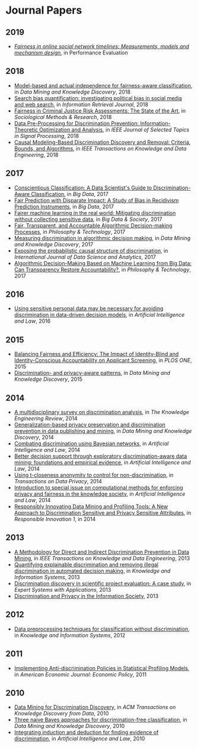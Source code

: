 # Journal Papers

## 2019

- [*Fairness in online social network timelines: Measurements, models and mechanism design*](https://www.sciencedirect.com/science/article/pii/S0166531618302724), in Performance Evaluation

## 2018

- [Model-based and actual independence for fairness-aware classification](http://link.springer.com/10.1007/s10618-017-0534-x), in *Data Mining and Knowledge Discovery*, 2018
- [Search bias quantification: investigating political bias in social media and web search](http://link.springer.com/10.1007/s10791-018-9341-2), in *Information Retrieval Journal*, 2018
- [Fairness in Criminal Justice Risk Assessments: The State of the Art](http://journals.sagepub.com/doi/10.1177/0049124118782533), in *Sociological Methods & Research*, 2018
- [Data Pre-Processing for Discrimination Prevention: Information-Theoretic Optimization and Analysis](https://doi.org/10.1109/JSTSP.2018.2865887), in *IEEE Journal of Selected Topics in Signal Processing*, 2018
- [Causal Modeling-Based Discrimination Discovery and Removal: Criteria, Bounds, and Algorithms](https://ieeexplore.ieee.org/abstract/document/8477109), in *IEEE Transactions on Knowledge and Data Engineering*, 2018

## 2017

- [Conscientious Classification: A Data Scientist's Guide to Discrimination-Aware Classification](http://www.liebertpub.com/doi/10.1089/big.2016.0048), in *Big Data*, 2017
- [Fair Prediction with Disparate Impact: A Study of Bias in Recidivism Prediction Instruments](https://www.liebertpub.com/doi/10.1089/big.2016.0047), in *Big Data*, 2017
- [Fairer machine learning in the real world: Mitigating discrimination without collecting sensitive data](http://journals.sagepub.com/doi/10.1177/2053951717743530), in *Big Data & Society*, 2017
- [Fair, Transparent, and Accountable Algorithmic Decision-making Processes](http://link.springer.com/10.1007/s13347-017-0279-x), in *Philosophy & Technology*, 2017
- [Measuring discrimination in algorithmic decision making](http://link.springer.com/10.1007/s10618-017-0506-1), in *Data Mining and Knowledge Discovery*, 2017
- [Exposing the probabilistic causal structure of discrimination](http://link.springer.com/10.1007/s41060-016-0040-z), in *International Journal of Data Science and Analytics*, 2017
- [Algorithmic Decision-Making Based on Machine Learning from Big Data: Can Transparency Restore Accountability?](http://link.springer.com/10.1007/s13347-017-0293-z), in *Philosophy & Technology*, 2017

## 2016

- [Using sensitive personal data may be necessary for avoiding discrimination in data-driven decision models](http://link.springer.com/10.1007/s10506-016-9182-5), in *Artificial Intelligence and Law*, 2016

## 2015

- [Balancing Fairness and Efficiency: The Impact of Identity-Blind and Identity-Conscious Accountability on Applicant Screening](https://journals.plos.org/plosone/article?id=10.1371/journal.pone.0145208), in *PLOS ONE*, 2015
- [Discrimination- and privacy-aware patterns](https://doi.org/10.1007/s10618-014-0393-7), in *Data Mining and Knowledge Discovery*, 2015

## 2014

- [A multidisciplinary survey on discrimination analysis](http://www.journals.cambridge.org/abstract_S0269888913000039), in *The Knowledge Engineering Review*, 2014
- [Generalization-based privacy preservation and discrimination prevention in data publishing and mining](http://link.springer.com/10.1007/s10618-014-0346-1), in *Data Mining and Knowledge Discovery*, 2014
- [Combating discrimination using Bayesian networks](http://link.springer.com/10.1007/s10506-014-9156-4), in *Artificial Intelligence and Law*, 2014
- [Better decision support through exploratory discrimination-aware data mining: foundations and empirical evidence](http://link.springer.com/10.1007/s10506-013-9152-0), in *Artificial Intelligence and Law*, 2014
- [Using t-closeness anonymity to control for non-discrimination](http://www.tdp.cat/issues11/abs.a196a14.php), in *Transactions on Data Privacy*, 2014
- [Introduction to special issue on computational methods for enforcing privacy and fairness in the knowledge society](https://link.springer.com/article/10.1007%2Fs10506-014-9153-7), in *Artificial Intelligence and Law*, 2014
- [Responsibly Innovating Data Mining and Profiling Tools: A New Approach to Discrimination Sensitive and Privacy Sensitive Attributes](https://link.springer.com/chapter/10.1007%2F978-94-017-8956-1_19), in *Responsible Innovation 1*, in 2014

## 2013

- [A Methodology for Direct and Indirect Discrimination Prevention in Data Mining](http://ieeexplore.ieee.org/document/6175897/), in *IEEE Transactions on Knowledge and Data Engineering*, 2013
- [Quantifying explainable discrimination and removing illegal discrimination in automated decision making](http://link.springer.com/10.1007/s10115-012-0584-8), in *Knowledge and Information Systems*, 2013
- [Discrimination discovery in scientific project evaluation: A case study](https://www.sciencedirect.com/science/article/pii/S0957417413003023?via%3Dihub), in *Expert Systems with Applications*, 2013
- [Discrimination and Privacy in the Information Society](https://link.springer.com/book/10.1007%2F978-3-642-30487-3#editorsandaffiliations), 2013

## 2012

- [Data preprocessing techniques for classification without discrimination](http://link.springer.com/10.1007/s10115-011-0463-8), in *Knowledge and Information Systems*, 2012

## 2011

- [Implementing Anti-discrimination Policies in Statistical Profiling Models](https://www.aeaweb.org/articles?id=10.1257/pol.3.3.206), in *American Economic Journal: Economic Policy*, 2011

## 2010

- [Data Mining for Discrimination Discovery](http://doi.acm.org/10.1145/1754428.1754432), in *ACM Transactions on Knowledge Discovery from Data*, 2010
- [Three naive Bayes approaches for discrimination-free classification](http://link.springer.com/10.1007/s10618-010-0190-x), in *Data Mining and Knowledge Discovery*, 2010
- [Integrating induction and deduction for finding evidence of discrimination](https://doi.org/10.1007/s10506-010-9089-5), in *Artificial Intelligence and Law*, 2010

